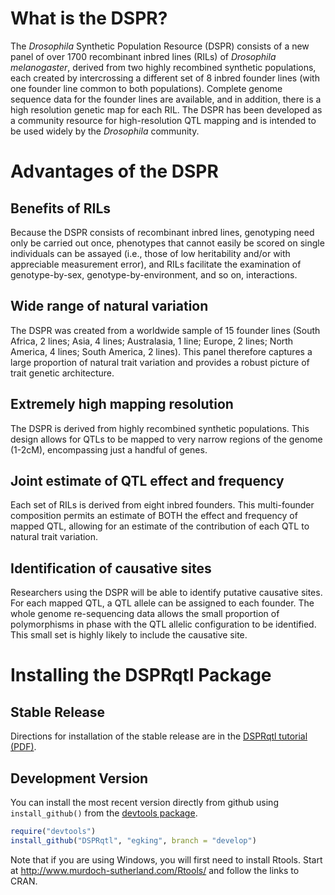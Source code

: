 # What is the DSPR?

The *Drosophila* Synthetic Population Resource (DSPR) consists of a new panel of over 1700 recombinant inbred lines (RILs) of *Drosophila melanogaster*, derived from two highly recombined synthetic populations, each created by intercrossing a different set of 8 inbred founder lines (with one founder line common to both populations). Complete genome sequence data for the founder lines are available, and in addition, there is a high resolution genetic map for each RIL. The DSPR has been developed as a community resource for high-resolution QTL mapping and is intended to be used widely by the *Drosophila* community.

# Advantages of the DSPR

## Benefits of RILs

Because the DSPR consists of recombinant inbred lines, genotyping need only be carried out once, phenotypes that cannot easily be scored on single individuals can be assayed (i.e., those of low heritability and/or with appreciable measurement error), and RILs facilitate the examination of genotype-by-sex, genotype-by-environment, and so on, interactions.

## Wide range of natural variation

The DSPR was created from a worldwide sample of 15 founder lines (South Africa, 2 lines; Asia, 4 lines; Australasia, 1 line; Europe, 2 lines; North America, 4 lines; South America, 2 lines). This panel therefore captures a large proportion of natural trait variation and provides a robust picture of trait genetic architecture.

## Extremely high mapping resolution

The DSPR is derived from highly recombined synthetic populations. This design allows for QTLs to be mapped to very narrow regions of the genome (1-2cM), encompassing just a handful of genes.

## Joint estimate of QTL effect and frequency

Each set of RILs is derived from eight inbred founders. This multi-founder composition permits an estimate of BOTH the effect and frequency of mapped QTL, allowing for an estimate of the contribution of each QTL to natural trait variation.

## Identification of causative sites

Researchers using the DSPR will be able to identify putative causative sites. For each mapped QTL, a QTL allele can be assigned to each founder. The whole genome re-sequencing data allows the small proportion of polymorphisms in phase with the QTL allelic configuration to be identified. This small set is highly likely to include the causative site.

# Installing the DSPRqtl Package

## Stable Release

Directions for installation of the stable release are in the [DSPRqtl tutorial (PDF)](http://wfitch.bio.uci.edu/DatFILES/DSPRqtl-intro.pdf).

## Development Version

You can install the most recent version directly from github using
`install_github()` from the [devtools
package](https://github.com/hadley/devtools).

```R
require("devtools")
install_github("DSPRqtl", "egking", branch = "develop")
```

Note that if you are using Windows, you will first need to install
Rtools. Start at <http://www.murdoch-sutherland.com/Rtools/> and
follow the links to CRAN.
